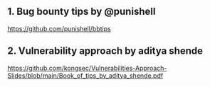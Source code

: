 ## 1. Bug bounty tips by @punishell
https://github.com/punishell/bbtips

## 2. Vulnerability approach by aditya shende
https://github.com/kongsec/Vulnerabilities-Approach-Slides/blob/main/Book_of_tips_by_aditya_shende.pdf

